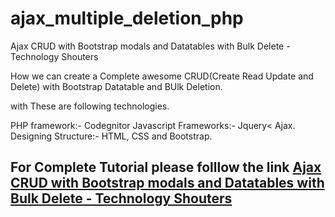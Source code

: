# ajax_multiple_deletion_php

Ajax CRUD with Bootstrap modals and Datatables with Bulk Delete - Technology Shouters

How we can create a Complete awesome CRUD(Create Read  Update and Delete) with Bootstrap Datatable and BUlk Deletion.

with These are following technologies.

PHP framework:- Codegnitor
Javascript Frameworks:- Jquery< Ajax.
Designing Structure:- HTML, CSS and Bootstrap.

<h2>For Complete Tutorial please folllow the link <a href="https://www.technologyshouters.com/delete-multiple-records-codegnitor-php-framework/" target="_blank" rel="nofollow"> Ajax CRUD with Bootstrap modals and Datatables with Bulk Delete - Technology Shouters </a></h2>
